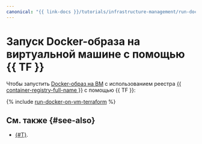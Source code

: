 ```yaml
---
canonical: "{{ link-docs }}/tutorials/infrastructure-management/run-docker-on-vm/terraform"
---
```


# Запуск Docker-образа на виртуальной машине с помощью {{ TF }}

Чтобы запустить [Docker-образ на ВМ](index.md) с использованием реестра [{{ container-registry-full-name }}](../../container-registry/) с помощью {{ TF }}:

{% include [run-docker-on-vm-terraform](../../../_tutorials/infrastructure/run-docker-on-vm-terraform.md) %}

## См. также {#see-also}

* [{#T}](console.md).